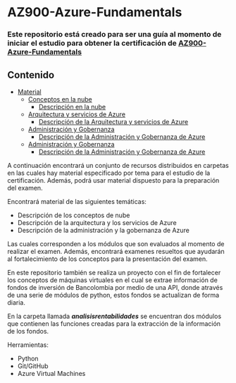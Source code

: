 # AZ900-Azure-Fundamentals

### Este repositorio está creado para ser una guía al momento de iniciar el estudio para obtener la certificación de [AZ900-Azure-Fundamentals](https://learn.microsoft.com/en-us/certifications/exams/az-900/)

## Contenido

- [Material](./Material)
  - [Conceptos en la nube](./Material/1.%20Descripción)
    - [Descripción en la nube](./Material/1.%20Descripción/descripcionenlanube.md)
  - [Arquitectura y servicios de Azure](./Material/2.%20Arquitectura)
    - [Descripción de la Arquitectura y servicios de Azure](./Material/1.%20Descripción/otroarchivo.md)
  - [Administración y Gobernanza](./Material/3.%20Administración)
    - [Descripción de la Administración y Gobernanza de Azure](./Material/1.%20Descripción/otroarchivo.md)
  - [Administración y Gobernanza](./Material/3.%20Administración)
    - [Descripción de la Administración y Gobernanza de Azure](./Material/1.%20Descripción/otroarchivo.md)


A continuación encontrará un conjunto de recursos distribuidos en carpetas en las cuales hay material especificado por tema para el estudio de la certificación. Además, podrá usar material dispuesto para la preparación del examen.

Encontrará material de las siguientes temáticas:

- Descripción de los conceptos de nube
- Descripción de la arquitectura y los servicios de Azure
- Descripción de la administración y la gobernanza de Azure

Las cuales corresponden a los módulos que son evaluados al momento de realizar el examen. 
Además, encontrará examenes resueltos que ayudarán al fortalecimiento de los conceptos para la presentación del examen. 

En este repositorio también se realiza un proyecto con el fin de fortalecer los conceptos de máquinas virtuales en el cual se extrae información de fondos de inversión de Bancolombia por medio de una API, donde através de una serie de módulos de python, estos fondos se actualizan de forma diaria.

En la carpeta llamada ***analisisrentabilidades*** se encuentran dos módulos que contienen las funciones creadas para la extracción de la información de los fondos.  


Herramientas: 

- Python
- Git/GitHub
- Azure Virtual Machines
